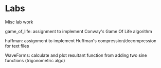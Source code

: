 # Labs
Misc lab work

game_of_life: assignment to implement Conway's Game Of Life algorithm

huffman: assignment to implement Huffman's compression/decompression for text files

WaveForms: calculate and plot resultant function from adding two sine functions (trigonometric algo)
